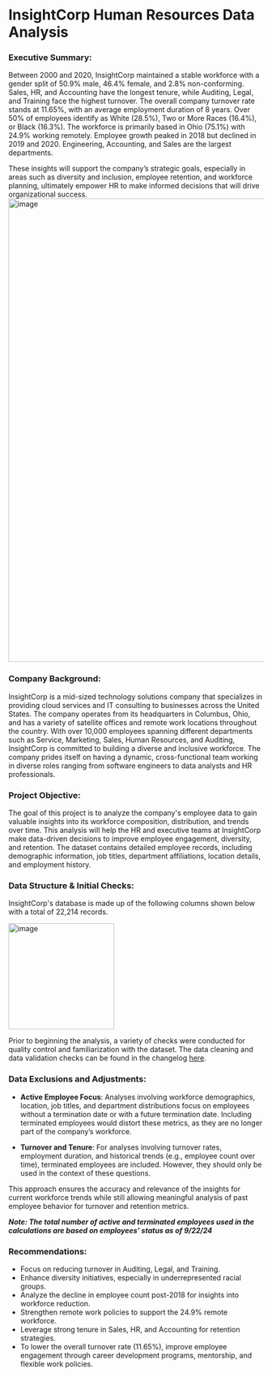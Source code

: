 # InsightCorp Human Resources Data Analysis

### Executive Summary:
Between 2000 and 2020, InsightCorp maintained a stable workforce with a gender split of 50.9% male, 46.4% female, and 2.8% non-conforming. Sales, HR, and Accounting have the longest tenure, while Auditing, Legal, and Training face the highest turnover. The overall company turnover rate stands at 11.65%, with an average employment duration of 8 years. Over 50% of employees identify as White (28.5%), Two or More Races (16.4%), or Black (16.3%). The workforce is primarily based in Ohio (75.1%) with 24.9% working remotely. Employee growth peaked in 2018 but declined in 2019 and 2020. Engineering, Accounting, and Sales are the largest departments.

These insights will support the company’s strategic goals, especially in areas such as diversity and inclusion, employee retention, and workforce planning, ultimately empower HR to make informed decisions that will drive organizational success.
<img width="913" alt="image" src="https://github.com/user-attachments/assets/fa6a9b6b-df89-4478-818c-1ff4ce99d5ae">

### Company Background:
InsightCorp is a mid-sized technology solutions company that specializes in providing cloud services and IT consulting to businesses across the United States. The company operates from its headquarters in Columbus, Ohio, and has a variety of satellite offices and remote work locations throughout the country. With over 10,000 employees spanning different departments such as Service, Marketing, Sales, Human Resources, and Auditing, InsightCorp is committed to building a diverse and inclusive workforce. The company prides itself on having a dynamic, cross-functional team working in diverse roles ranging from software engineers to data analysts and HR professionals.

### Project Objective:
The goal of this project is to analyze the company's employee data to gain valuable insights into its workforce composition, distribution, and trends over time. This analysis will help the HR and executive teams at InsightCorp make data-driven decisions to improve employee engagement, diversity, and retention. The dataset contains detailed employee records, including demographic information, job titles, department affiliations, location details, and employment history. 

### Data Structure & Initial Checks:
InsightCorp's database is made up of the following columns shown below with a total of 22,214 records.

<img width="209" alt="image" src="https://github.com/user-attachments/assets/8ffe389b-ebf7-4268-a1bf-45a153277a9f">

Prior to beginning the analysis, a variety of checks were conducted for quality control and familiarization with the dataset. The data cleaning and data validation checks can be found in the changelog [here](https://drive.google.com/file/d/1rjXb9YdBGuQ0HZeeopQuqcMJljWLmsNw/view?usp=share_link).

### Data Exclusions and Adjustments:
- **Active Employee Focus**: Analyses involving workforce demographics, location, job titles, and department distributions focus on employees without a termination date or with a future termination date. Including terminated employees would distort these metrics, as they are no longer part of the company’s workforce.

- **Turnover and Tenure**: For analyses involving turnover rates, employment duration, and historical trends (e.g., employee count over time), terminated employees are included. However, they should only be used in the context of these questions.

This approach ensures the accuracy and relevance of the insights for current workforce trends while still allowing meaningful analysis of past employee behavior for turnover and retention metrics.

***Note: The total number of active and terminated employees used in the calculations are based on employees' status as of 9/22/24***

### Recommendations:
- Focus on reducing turnover in Auditing, Legal, and Training.
- Enhance diversity initiatives, especially in underrepresented racial groups.
- Analyze the decline in employee count post-2018 for insights into workforce reduction.
- Strengthen remote work policies to support the 24.9% remote workforce.
- Leverage strong tenure in Sales, HR, and Accounting for retention strategies.
- To lower the overall turnover rate (11.65%), improve employee engagement through career development programs, mentorship, and flexible work policies.


